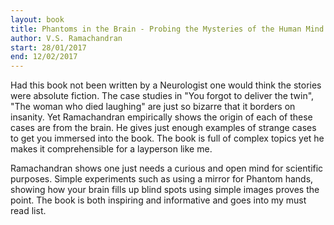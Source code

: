 ```yaml
---
layout: book
title: Phantoms in the Brain - Probing the Mysteries of the Human Mind
author: V.S. Ramachandran
start: 28/01/2017
end: 12/02/2017
---
```


Had this book not been written by a Neurologist one would think the stories were absolute fiction. The case studies in "You forgot to deliver the twin", "The woman who died laughing" are just so bizarre that it borders on insanity. Yet Ramachandran empirically shows the origin of each of these cases are from the brain. He gives just enough examples of strange cases to get you immersed into the book. The book is full of complex topics yet he makes it comprehensible for a layperson like me.

Ramachandran shows one just needs a curious and open mind for scientific purposes.  Simple experiments such as using a mirror for Phantom hands, showing how your brain fills up blind spots using simple images proves the point. The book is both inspiring and informative and goes into my must read list.
